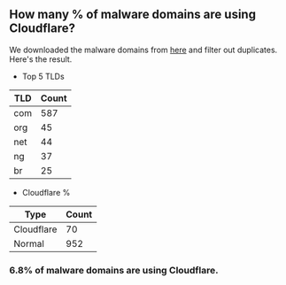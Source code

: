 ## How many % of malware domains are using Cloudflare?


We downloaded the malware domains from [here](https://urlhaus.abuse.ch) and filter out duplicates.
Here's the result.


[//]: # (start replacement)


- Top 5 TLDs

| TLD | Count |
| --- | --- |
| com | 587 |
| org | 45 |
| net | 44 |
| ng | 37 |
| br | 25 |


- Cloudflare %

| Type | Count |
| --- | --- |
| Cloudflare | 70 |
| Normal | 952 |


### 6.8% of malware domains are using Cloudflare.